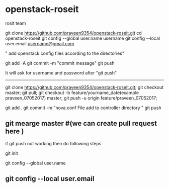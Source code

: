 # openstack-roseit
rosit team


git clone https://github.com/praveen9354/openstack-roseit.git
cd openstack-roseit
git config --global user.name username
git config --local user.email username@gmail.com

"  add openstack  config files according to the directories"


git add -A
git commit -m "commit message"
git push

It will ask for username and password after "git push"



--------------------------------------------------------------------------
git clone https://github.com/praveen9354/openstack-roseit.git;
git checkout master;
git pull;
git checkout -b feature/yourname_date(example praveen_07052017) master; 
git push -u origin feature/praveen_07052017;

git add .
git commit -m "nova.conf File add to controller directory "
git push

git mearge master              #(we can create pull request here )
---------------------------------------------------------------------------

if git push not working then do following steps

git init

git config --global user.name <your name>

git config --local user.email <your email>
-----------------------------------------------------------------------
